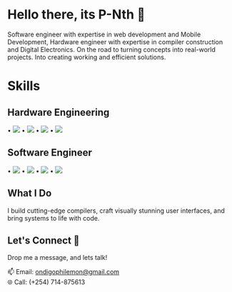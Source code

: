 <!-- Title -->
# Hello there, its P-Nth 👋

<!-- Intro -->
<p align="Left">
  Software engineer with expertise in web development and Mobile Development, Hardware engineer with expertise in compiler construction and Digital Electronics. On the road to turning concepts into real-world projects. Into creating working and efficient solutions.
</p>

<!-- Skills -->
# Skills
<p align="left">
  
  ## Hardware Engineering
  • <img src="https://img.shields.io/badge/Compiler%20Construction-Expert-brightgreen">
  • <img src="https://img.shields.io/badge/Computer%20Architecture%20-Intermediate-blue">
  • <img src="https://img.shields.io/badge/Digital/Analog Circuit%20Design-Intermediate-blue">
  • <img src="https://img.shields.io/badge/Signal%20Processing-Advanced-orange">
  
  ## Software Engineer
  • <img src="https://img.shields.io/badge/Compiler%20Construction-brightgreen">
  • <img src="https://img.shields.io/badge/App%20Development-brightgreen">
  • <img src="https://img.shields.io/badge/Web%20Dev-Expert-blue">
  • <img src="https://img.shields.io/badge/AI%20Model%20Dev-Beginner-lightblue">
</p>

<!-- What I Do -->
## What I Do
<p align="left">
  I build cutting-edge compilers, craft visually stunning user interfaces, and bring systems to life with code.
</p>

<!-- Connect -->
## Let's Connect 🚀
<p align="Left">Drop me a message, and lets talk!</p>
<p align="Left">
  📫 Email: <a href="mailto:ondigophilemon@gmail.com">ondigophilemon@gmail.com</a><br>
  🌐 Call: (+254) 714-875613<br>
</p>
